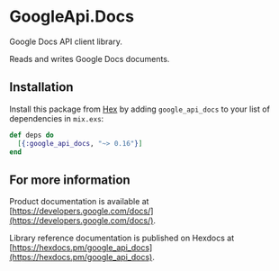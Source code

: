 # GoogleApi.Docs

Google Docs API client library.

Reads and writes Google Docs documents.

## Installation

Install this package from [Hex](https://hex.pm) by adding
`google_api_docs` to your list of dependencies in `mix.exs`:

```elixir
def deps do
  [{:google_api_docs, "~> 0.16"}]
end
```

## For more information

Product documentation is available at [https://developers.google.com/docs/](https://developers.google.com/docs/).

Library reference documentation is published on Hexdocs at
[https://hexdocs.pm/google_api_docs](https://hexdocs.pm/google_api_docs).
